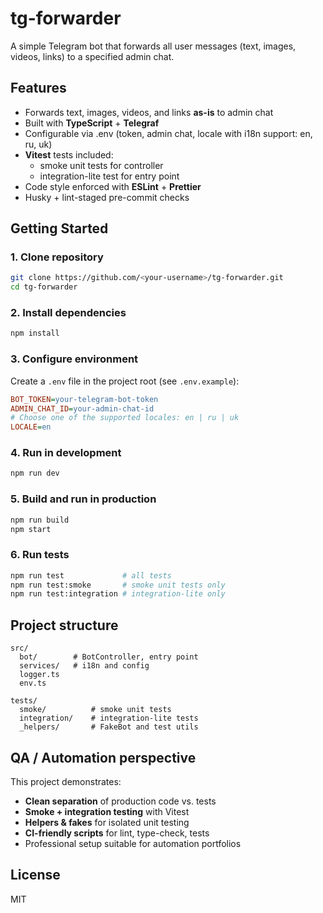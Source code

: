 # tg-forwarder

A simple Telegram bot that forwards all user messages (text, images, videos, links) to a specified admin chat.

## Features

- Forwards text, images, videos, and links **as-is** to admin chat
- Built with **TypeScript** + **Telegraf**
- Configurable via .env (token, admin chat, locale with i18n support: en, ru, uk)
- **Vitest** tests included:
  - smoke unit tests for controller
  - integration-lite test for entry point
- Code style enforced with **ESLint** + **Prettier**
- Husky + lint-staged pre-commit checks

## Getting Started

### 1. Clone repository

```bash
git clone https://github.com/<your-username>/tg-forwarder.git
cd tg-forwarder
```

### 2. Install dependencies

```bash
npm install
```

### 3. Configure environment

Create a `.env` file in the project root (see `.env.example`):

```ini
BOT_TOKEN=your-telegram-bot-token
ADMIN_CHAT_ID=your-admin-chat-id
# Choose one of the supported locales: en | ru | uk
LOCALE=en
```

### 4. Run in development

```bash
npm run dev
```

### 5. Build and run in production

```bash
npm run build
npm start
```

### 6. Run tests

```bash
npm run test             # all tests
npm run test:smoke       # smoke unit tests only
npm run test:integration # integration-lite only
```

## Project structure

```
src/
  bot/        # BotController, entry point
  services/   # i18n and config
  logger.ts
  env.ts

tests/
  smoke/          # smoke unit tests
  integration/    # integration-lite tests
  _helpers/       # FakeBot and test utils
```

## QA / Automation perspective

This project demonstrates:

- **Clean separation** of production code vs. tests
- **Smoke + integration testing** with Vitest
- **Helpers & fakes** for isolated unit testing
- **CI-friendly scripts** for lint, type-check, tests
- Professional setup suitable for automation portfolios

## License

MIT
